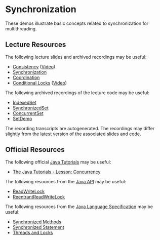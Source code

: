 Synchronization
=================================================

These demos illustrate basic concepts related to synchronization for multithreading.

## Lecture Resources ##

The following lecture slides and archived recordings may be useful:

  - [Consistency](https://docs.google.com/presentation/d/e/2PACX-1vTRAzhLDNE32VRqGC3dddI0pFxqiN_8DOihGJv6OuVj-3oiJEgBSGJQMIZBD0WwL5vMpfKuu95Q-tTa/pub?start=false&loop=false&delayms=3000) ([Video](https://drive.google.com/file/d/1XGxlAjAP10M77GLTy7mRquS6Miy9PTkh/view?usp=sharing))
  - [Synchronization](https://docs.google.com/presentation/d/e/2PACX-1vQTud-UE2KhToUmELC4yO3Fp9VI_0YorUE0aMckdmrLN8K8-bemUSsVg5kHuCOGihsYoTkbsfVci3FN/pub?start=false&loop=false&delayms=3000)
  - [Coordination](https://docs.google.com/presentation/d/e/2PACX-1vTMD7lRdye-5kptn3d68vQYzJq2OQpIKtGLHyPK_sPYRExA5DWv9arIsF0121CP8PO2lV5UkJA-dhlb/pub?start=false&loop=false&delayms=3000)
  - [Conditional Locks](https://docs.google.com/presentation/d/e/2PACX-1vQ141tZGTlSrULwdwSfhjaNU4N_c7VpfNNXE-3n2oLKF2nGzif3LZeQOgNNFJAj8iipx6bi2v10qvDE/pub?start=false&loop=false&delayms=3000) ([Video](https://drive.google.com/file/d/1M9bd401kt3RkjjcFw8jI92hMbhW4CtQP/view?usp=sharing))

The following archived recordings of the lecture code may be useful:

  - [IndexedSet](https://drive.google.com/file/d/1cfdM5jKix8_Q20ZpFm8IuEuu1ZaaKg7E/view?usp=sharing)
  - [SynchronizedSet](https://drive.google.com/file/d/118GTi62tSnV18xAMc8BeTdffHqW4lAqb/view?usp=sharing)
  - [ConcurrentSet](https://drive.google.com/file/d/16DmQjV8tkQjnFrAR9-Ivpu_tOgrJbSTs/view?usp=sharing)
  - [SetDemo](https://drive.google.com/file/d/1rsm1VLf2-asJ_iqLVKU2-cR0F7fJ3u_L/view?usp=sharing)

The recording transcripts are autogenerated. The recordings may differ slightly from the latest version of the associated slides and code.

## Official Resources ##

The following official [Java Tutorials](http://docs.oracle.com/javase/tutorial/index.html) may be useful:

  - [The Java Tutorials - Lesson: Concurrency](https://docs.oracle.com/javase/tutorial/essential/concurrency/index.html)

The following resources from the [Java API](https://www.cs.usfca.edu/~cs212/javadoc/api/index.html) may be useful:

  - [ReadWriteLock](https://www.cs.usfca.edu/~cs212/javadoc/api/java.base/java/util/concurrent/locks/ReadWriteLock.html)
  - [ReentrantReadWriteLock](https://www.cs.usfca.edu/~cs212/javadoc/api/java.base/java/util/concurrent/locks/ReentrantReadWriteLock.html)

The following resources from the [Java Language Specification](https://docs.oracle.com/javase/specs/jls/se17/html/index.html) may be useful:

  - [Synchronized Methods](https://docs.oracle.com/javase/specs/jls/se17/html/jls-8.html#jls-8.4.3.6)
  - [Synchronized Statement](https://docs.oracle.com/javase/specs/jls/se17/html/jls-14.html#jls-14.19)
  - [Threads and Locks](https://docs.oracle.com/javase/specs/jls/se17/html/jls-17.html)
